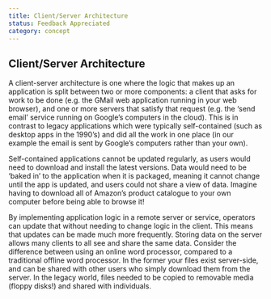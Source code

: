 ```yaml
---
title: Client/Server Architecture
status: Feedback Appreciated
category: concept
---
```

## Client/Server Architecture

A client-server architecture is one where the logic that makes up an application is split between two or more components: a client that asks for work to be done (e.g. the GMail web application running in your web browser), and one or more servers that satisfy that request (e.g. the ‘send email’ service running on Google’s computers in the cloud). This is in contrast to legacy applications which were typically self-contained (such as desktop apps in the 1990’s) and did all the work in one place (in our example the email is sent by Google’s computers rather than your own).

Self-contained applications cannot be updated regularly, as users would need to download and install the latest versions. Data would need to be ‘baked in’ to the application when it is packaged, meaning it cannot change until the app is updated, and users could not share a view of data. Imagine having to download all of Amazon’s product catalogue to your own computer before being able to browse it!

By implementing application logic in a remote server or service, operators can update that without needing to change logic in the client. This means that updates can be made much more frequently. Storing data on the server allows many clients to all see and share the same data. Consider the difference between using an online word processor, compared to a traditional offline word processor. In the former your files exist server-side, and can be shared with other users who simply download them from the server. In the legacy world, files needed to be copied to removable media (floppy disks!) and shared with individuals.

